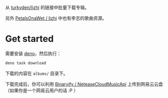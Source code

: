 从 [turkyden/lizhi](https://github.com/turkyden/lizhi) 的链接中批量下载专辑。

另外 [PetalsOnaWet / lizhi](https://github.com/PetalsOnaWet/lizhi) 中也有李志的歌曲资源。

# Get started

需要安装 [deno](https://deno.land/)，然后执行：

```js
deno task download
```

下载的内容在 `albums/` 目录下。

下载完成后，你可以利用 [ Binaryify / NeteaseCloudMusicApi](https://github.com/Binaryify/NeteaseCloudMusicApi) 上传到网易云云盘（如果你是一个网易云用户的话 :P ）
